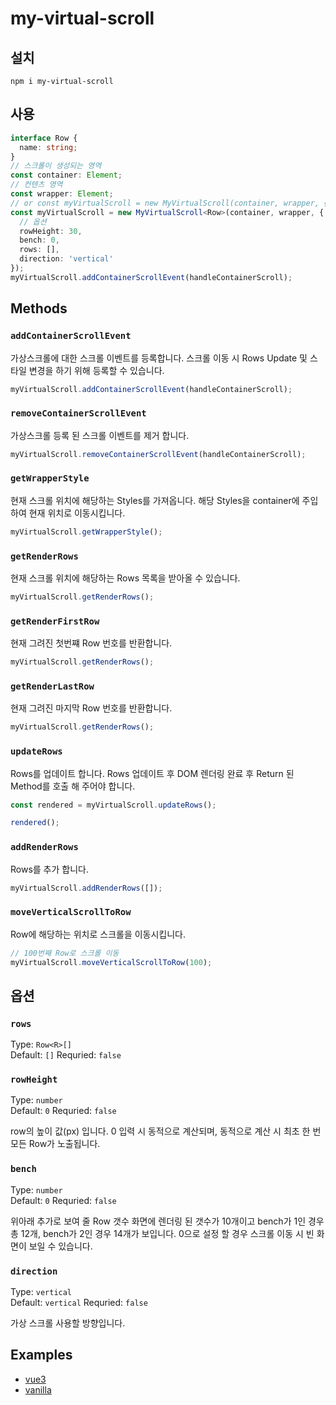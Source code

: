 # my-virtual-scroll

## 설치

`
npm i my-virtual-scroll
`

## 사용

``` typescript
interface Row {
  name: string;
}
// 스크롤이 생성되는 영역
const container: Element;
// 컨텐츠 영역
const wrapper: Element;
// or const myVirtualScroll = new MyVirtualScroll(container, wrapper, {
const myVirtualScroll = new MyVirtualScroll<Row>(container, wrapper, {
  // 옵션
  rowHeight: 30,
  bench: 0,
  rows: [],
  direction: 'vertical'
});
myVirtualScroll.addContainerScrollEvent(handleContainerScroll);
```

## Methods

### `addContainerScrollEvent`

가상스크롤에 대한 스크롤 이벤트를 등록합니다.
스크롤 이동 시 Rows Update 및 스타일 변경을 하기 위해 등록할 수 있습니다.

``` typescript
myVirtualScroll.addContainerScrollEvent(handleContainerScroll);
```

### `removeContainerScrollEvent`

가상스크롤 등록 된 스크롤 이벤트를 제거 합니다.

``` typescript
myVirtualScroll.removeContainerScrollEvent(handleContainerScroll);
```

### `getWrapperStyle`

현재 스크롤 위치에 해당하는 Styles를 가져옵니다.
해당 Styles을 container에 주입하여 현재 위치로 이동시킵니다.

``` typescript
myVirtualScroll.getWrapperStyle();
```

### `getRenderRows`

현재 스크롤 위치에 해당하는 Rows 목록을 받아올 수 있습니다.

``` typescript
myVirtualScroll.getRenderRows();
```

### `getRenderFirstRow`

현재 그려진 첫번쨰 Row 번호를 반환합니다.

``` typescript
myVirtualScroll.getRenderRows();
```

### `getRenderLastRow`

현재 그려진 마지막 Row 번호를 반환합니다.

``` typescript
myVirtualScroll.getRenderRows();
```

### `updateRows`

Rows를 업데이트 합니다.
Rows 업데이트 후 DOM 렌더링 완료 후 Return 된 Method를 호출 해 주어야 합니다.

``` typescript
const rendered = myVirtualScroll.updateRows();

rendered();
```

### `addRenderRows`

Rows를 추가 합니다.

``` typescript
myVirtualScroll.addRenderRows([]);
```

### `moveVerticalScrollToRow`

Row에 해당하는 위치로 스크롤을 이동시킵니다.

``` typescript
// 100번째 Row로 스크롤 이동
myVirtualScroll.moveVerticalScrollToRow(100);
```

## 옵션

### `rows`

Type: `Row<R>[]`  
Default: `[]`
Requried: `false`

### `rowHeight`

Type: `number`  
Default: `0`
Requried: `false`

row의 높이 값(px) 입니다.
0 입력 시 동적으로 계산되며, 동적으로 계산 시 최초 한 번 모든 Row가 노출됩니다.

### `bench`

Type: `number`  
Default: `0`
Requried: `false`

위아래 추가로 보여 줄 Row 갯수
화면에 렌더링 된 갯수가 10개이고 bench가 1인 경우 총 12개, bench가 2인 경우 14개가 보입니다.
0으로 설정 할 경우 스크롤 이동 시 빈 화면이 보일 수 있습니다.

### `direction`

Type: `vertical`  
Default: `vertical`
Requried: `false`

가상 스크롤 사용할 방향입니다.

## Examples

- [vue3](https://github.com/19911121/my-virtual-scroll/tree/main/examples/vite-vue3)
- [vanilla](https://github.com/19911121/my-virtual-scroll/tree/main/examples/vanilla)